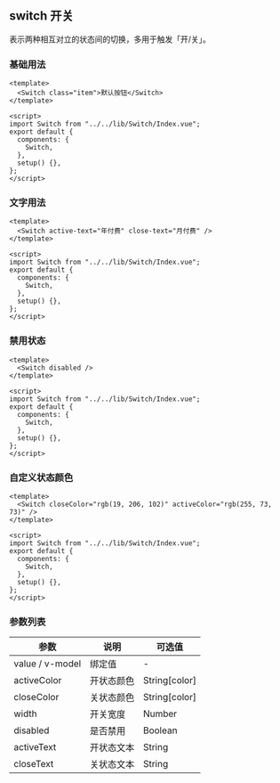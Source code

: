 ## switch 开关

表示两种相互对立的状态间的切换，多用于触发「开/关」。

### **基础用法**

```vue demo
<template>
  <Switch class="item">默认按钮</Switch>
</template>

<script>
import Switch from "../../lib/Switch/Index.vue";
export default {
  components: {
    Switch,
  },
  setup() {},
};
</script>
```

### **文字用法**

```vue demo
<template>
  <Switch active-text="年付费" close-text="月付费" />
</template>

<script>
import Switch from "../../lib/Switch/Index.vue";
export default {
  components: {
    Switch,
  },
  setup() {},
};
</script>
```

### **禁用状态**

```vue demo
<template>
  <Switch disabled />
</template>

<script>
import Switch from "../../lib/Switch/Index.vue";
export default {
  components: {
    Switch,
  },
  setup() {},
};
</script>
```

### **自定义状态颜色**

```vue demo
<template>
  <Switch closeColor="rgb(19, 206, 102)" activeColor="rgb(255, 73, 73)" />
</template>

<script>
import Switch from "../../lib/Switch/Index.vue";
export default {
  components: {
    Switch,
  },
  setup() {},
};
</script>
```

### 参数列表

| 参数            | 说明       | 可选值        |
| --------------- | ---------- | ------------- |
| value / v-model | 绑定值     | -             |
| activeColor     | 开状态颜色 | String[color] |
| closeColor      | 关状态颜色 | String[color] |
| width           | 开关宽度   | Number        |
| disabled        | 是否禁用   | Boolean       |
| activeText      | 开状态文本 | String        |
| closeText       | 关状态文本 | String        |
